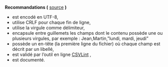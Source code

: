 **Recommandations (** [source](http://infolabs.io/prod-csv) **)**

* est encodé en UTF-8,
* utilise CRLF pour chaque fin de ligne,
* utilise la virgule comme délimiteur,
* encapsule entre guillemets les champs dont le contenu possède une ou plusieurs virgules, par exemple : Jean,Martin,”lundi, mardi, jeudi”
* possède un en-tête (la première ligne du fichier) où chaque champ est décrit par un libellé,
* est validé par l’outil en ligne [CSVLint](http://csvlint.io/) ,
* est documenté.
